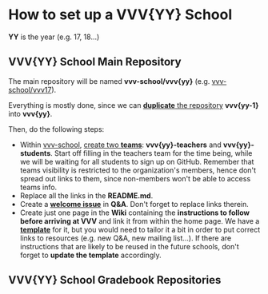 # How to set up a VVV{YY} School

**YY** is the year (e.g. 17, 18...)

## VVV{YY} School Main Repository

The main repository will be named **vvv-school/vvv{yy}** (e.g. [vvv-school/vvv17](https://github.com/vvv-school/vvv17)).

Everything is mostly done, since we can  [**duplicate** the repository](https://help.github.com/articles/duplicating-a-repository/#mirroring-a-repository) **vvv{yy-1}** into **vvv{yy}**.

Then, do the following steps:
- Within [vvv-school](https://github/vvv-school), [create two **teams**](https://help.github.com/articles/creating-a-team): **vvv{yy}-teachers** and **vvv{yy}-students**. Start off filling in the teachers team for the time being, while we will be waiting for all students to sign up on GitHub. Remember that teams visibility is restricted to the organization's members, hence don't spread out links to them, since non-members won't be able to access teams info.
- Replace all the links in the **README.md**.
- Create a [**welcome issue**](https://github.com/vvv-school/vvv17/issues/1) in **Q&A**. Don't forget to replace links therein.
- Create just one page in the **Wiki** containing the **instructions to follow before arriving at VVV** and link it from within the home page. We have a [**template**](../instructions/before-arriving-at-vvv.md) for it, but you would need to tailor it a bit in order to put correct links to resources (e.g. new Q&A, new mailing list...). If there are instructions that are likely to be reused in the future schools, don't forget to **update the template** accordingly.

## VVV{YY} School Gradebook Repositories
